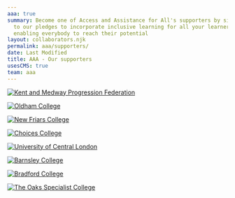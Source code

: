 ```yaml
---
aaa: true
summary: Become one of Access and Assistance for All's supporters by signing up
  to our pledges to incorporate inclusive learning for all your learners,
  enabling everybody to reach their potential
layout: collaborators.njk
permalink: aaa/supporters/
date: Last Modified
title: AAA - Our supporters
usesCMS: true
team: aaa
---
```

<a href="https://kmpf.org/" class="supporters__link"><img src="/aaaAssets/kmpf.png" alt="Kent and Medway Progression Federation"></a>

<a href="https://www.oldham.ac.uk/" class="supporters__link"><img src="/aaaAssets/oldham-college-logo.jpg" alt="Oldham College"></a>

<a href="https://www.newfriarscollege.org.uk/" class="supporters__link"><img src="/aaaAssets/nf2.jpg" alt="New Friars College"></a>

<a href="https://www.hee.nhs.uk/our-work/choices-college-supported-internships" class="supporters__link"><img src="/aaaAssets/choices_logo.png" alt="Choices College"></a>

<a href="https://www.ucl.ac.uk/" class="supporters__link"><img src="/aaaAssets/UCL_logo.png" alt="University of Central London"></a>

<a href="https://www.barnsley.ac.uk/" class="supporters__link"><img src="/aaaAssets/bc-logo-lb-no-strap.png" alt="Barnsley College"></a>

<a href="https://www.bradfordcollege.ac.uk/" class="supporters__link"><img src="/aaaAssets/bradford-college.jpg" alt="Bradford College"></a>

<a href="https://www.theoaks.ac.uk/" class="supporters__link"><img src="/aaaAssets/the-oaks-logo-block-pink.jpg" alt="The Oaks Specialist College"></a>

<a href="https://www.buckscollegegroup.ac.uk/" class="supporters__link"><img src="/aaaAssets/buckscollegegroup-logo-web.png" alt=""></a>

<a href="https://www.pocklington.org.uk/" class="supporters__link"><img src="/aaaAssets/TPT_logo.png" alt=""></a>

<a href="https://www.hopwood.ac.uk/" class="supporters__link"><img src="/aaaAssets/hopwood.jpg" alt=""></a>

<a href="https://rmt.org/glasshouse/" class="supporters__link"><img src="/aaaAssets/glasshouse.png" alt=""></a>

<a href="https://nasen.org.uk/" class="supporters__link"><img src="/aaaAssets/nasen.png" alt=""></a>

<a href="https://www.northamptoncollege.ac.uk/" class="supporters__link"><img src="/aaaAssets/northampton-college-logo.jpg" alt=""></a>

<a href="https://www.capel.ac.uk/" class="supporters__link"><img src="/aaaAssets/capel-manor.png" alt=""></a>

<a href="https://college.sense.org.uk/" class="supporters__link"><img src="/aaaAssets/sense_primary_without_strapline_rgb_png.png" alt=""></a>

<a href="https://www.midkent.ac.uk/" class="supporters__link"><img src="/aaaAssets/midkent-college.png" alt=""></a>
